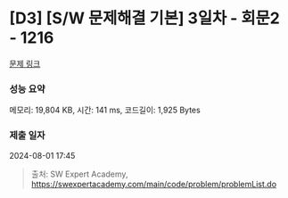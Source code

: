 # [D3] [S/W 문제해결 기본] 3일차 - 회문2 - 1216 

[문제 링크](https://swexpertacademy.com/main/code/problem/problemDetail.do?contestProbId=AV14Rq5aABUCFAYi) 

### 성능 요약

메모리: 19,804 KB, 시간: 141 ms, 코드길이: 1,925 Bytes

### 제출 일자

2024-08-01 17:45



> 출처: SW Expert Academy, https://swexpertacademy.com/main/code/problem/problemList.do